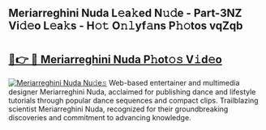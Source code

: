 ## Meriarreghini Nuda L𝚎a𝚔ed N𝚞𝚍e - Part-3NZ Vi𝚍𝚎o L𝚎a𝚔s - H𝚘𝚝 O𝚗𝚕yf𝚊ns P𝚑𝚘tos vqZqb

# <h2><a href="http://kf4wev.oniu.top/?m=Meriarreghini+Nuda">🔗👉 🔴 Meriarreghini Nuda P𝚑ot𝚘𝚜 V𝚒d𝚎o</a></h2>

[![Meriarreghini Nuda Nu𝚍e𝚜](https://i.imgur.com/0qMVB7G.gif)](http://kf4wev.oniu.top/?m=Meriarreghini+Nuda)
Web-based entertainer and multimedia designer Meriarreghini Nuda, acclaimed for publishing dance and lifestyle tutorials through popular dance sequences and compact clips. Trailblazing scientist Meriarreghini Nuda, recognized for their groundbreaking discoveries and commitment to advancing knowledge.  
